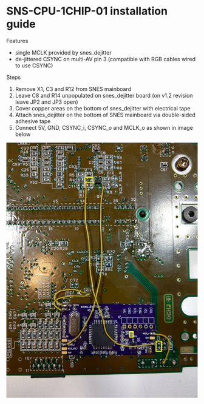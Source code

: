SNS-CPU-1CHIP-01 installation guide
==============

Features

* single MCLK provided by snes_dejitter
* de-jittered CSYNC on multi-AV pin 3 (compatible with RGB cables wired to use CSYNC)

Steps

1. Remove X1, C3 and R12 from SNES mainboard
2. Leave C8 and R14 unpopulated on snes_dejitter board (on v1.2 revision leave JP2 and JP3 open)
3. Cover copper areas on the bottom of snes_dejitter with electrical tape
4. Attach snes_dejitter on the bottom of SNES mainboard via double-sided adhesive tape
5. Connect 5V, GND, CSYNC_i, CSYNC_o and MCLK_o as shown in image below

![](1chip-install.jpg)

